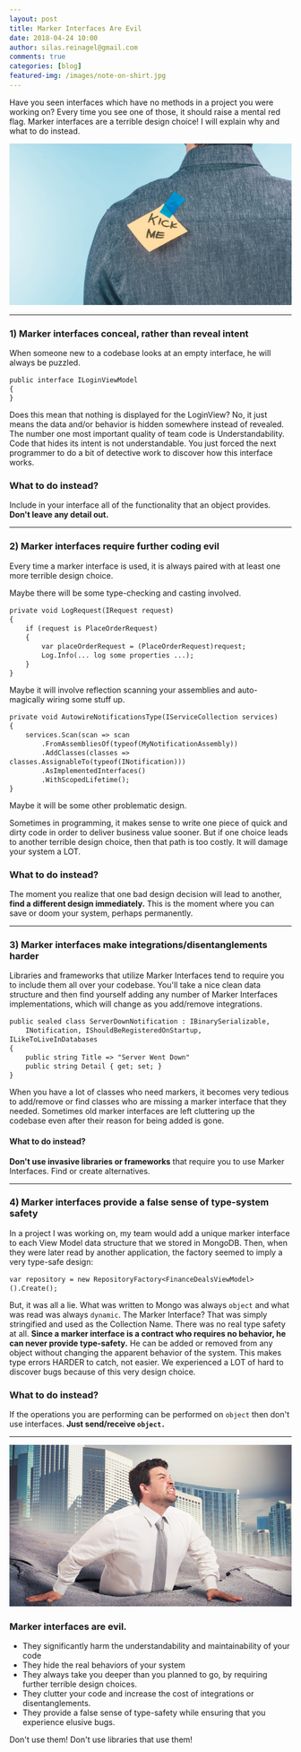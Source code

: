 ```yaml
---
layout: post
title: Marker Interfaces Are Evil
date: 2018-04-24 10:00
author: silas.reinagel@gmail.com
comments: true
categories: [blog]
featured-img: /images/note-on-shirt.jpg
---
```


Have you seen interfaces which have no methods in a project you were working on? Every time you see one of those, it should raise a mental red flag. Marker interfaces are a terrible design choice! I will explain why and what to do instead.

<img src="/images/note-on-shirt.jpg" alt="Note taped to back of man&#039;s shirt that reads &quot;Kick Me&quot;" />

----

### 1) Marker interfaces conceal, rather than reveal intent

When someone new to a codebase looks at an empty interface, he will always be puzzled. 

```
public interface ILoginViewModel 
{
}
```

Does this mean that nothing is displayed for the LoginView? No, it just means the data and/or behavior is hidden somewhere instead of revealed. The number one most important quality of team code is Understandability. Code that hides its intent is not understandable. You just forced the next programmer to do a bit of detective work to discover how this interface works.

### What to do instead? 
Include in your interface all of the functionality that an object provides. **Don't leave any detail out.**

----

### 2) Marker interfaces require further coding evil

Every time a marker interface is used, it is always paired with at least one more terrible design choice.

Maybe there will be some type-checking and casting involved. 

```
private void LogRequest(IRequest request)
{
    if (request is PlaceOrderRequest)
    {
        var placeOrderRequest = (PlaceOrderRequest)request;
        Log.Info(... log some properties ...);
    }
}
```

Maybe it will involve reflection scanning your assemblies and auto-magically wiring some stuff up. 

```
private void AutowireNotificationsType(IServiceCollection services)
{
    services.Scan(scan => scan
        .FromAssembliesOf(typeof(MyNotificationAssembly))
        .AddClasses(classes => classes.AssignableTo(typeof(INotification)))
        .AsImplementedInterfaces()
        .WithScopedLifetime();
}
```

Maybe it will be some other problematic design. 

Sometimes in programming, it makes sense to write one piece of quick and dirty code in order to deliver business value sooner. But if one choice leads to another terrible design choice, then that path is too costly. It will damage your system a LOT. 

### What to do instead? 
The moment you realize that one bad design decision will lead to another, **find a different design immediately.** This is the moment where you can save or doom your system, perhaps permanently. 

----

### 3) Marker interfaces make integrations/disentanglements harder

Libraries and frameworks that utilize Marker Interfaces tend to require you to include them all over your codebase. You'll take a nice clean data structure and then find yourself adding any number of Marker Interfaces implementations, which will change as you add/remove integrations.

```
public sealed class ServerDownNotification : IBinarySerializable, 
    INotification, IShouldBeRegisteredOnStartup, ILikeToLiveInDatabases
{
    public string Title => "Server Went Down"
    public string Detail { get; set; }
}
```

When you have a lot of classes who need markers, it becomes very tedious to add/remove or find classes who are missing a marker interface that they needed. Sometimes old marker interfaces are left cluttering up the codebase even after their reason for being added is gone. 

#### What to do instead? 
**Don't use invasive libraries or frameworks** that require you to use Marker Interfaces. Find or create alternatives. 

----

### 4) Marker interfaces provide a false sense of type-system safety

In a project I was working on, my team would add a unique marker interface to each View Model data structure that we stored in MongoDB. Then, when they were later read by another application, the factory seemed to imply a very type-safe design:

```
var repository = new RepositoryFactory<FinanceDealsViewModel>().Create();
```

But, it was all a lie. What was written to Mongo was always `object` and what was read was always `dynamic`. The Marker Interface? That was simply stringified and used as the Collection Name. There was no real type safety at all. **Since a marker interface is a contract who requires no behavior, he can never provide type-safety.** He can be added or removed from any object without changing the apparent behavior of the system. This makes type errors HARDER to catch, not easier. We experienced a LOT of hard to discover bugs because of this very design choice. 

### What to do instead?
If the operations you are performing can be performed on `object` then don't use interfaces. **Just send/receive `object.`**

----

<img src="/images/mired.jpg" alt="Struggling Man Bogged Down In Quicksand"  />

### Marker interfaces are evil. 

- They significantly harm the understandability and maintainability of your code 
- They hide the real behaviors of your system
- They always take you deeper than you planned to go, by requiring further terrible design choices. 
- They clutter your code and increase the cost of integrations or disentanglements. 
- They provide a false sense of type-safety while ensuring that you experience elusive bugs. 

Don't use them! Don't use libraries that use them! 
